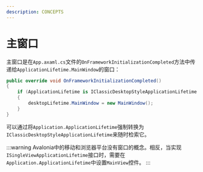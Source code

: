```yaml
---
description: CONCEPTS
---
```


# 主窗口

主窗口是在`App.axaml.cs`文件的`OnFrameworkInitializationCompleted`方法中传递给`ApplicationLifetime.MainWindow`的窗口：

```csharp
public override void OnFrameworkInitializationCompleted()
{
    if (ApplicationLifetime is IClassicDesktopStyleApplicationLifetime desktopLifetime)
    {
        desktopLifetime.MainWindow = new MainWindow();
    }
}
```

可以通过将`Application.ApplicationLifetime`强制转换为`IClassicDesktopStyleApplicationLifetime`来随时检索它。

:::warning
Avalonia中的移动和浏览器平台没有窗口的概念。相反，当实现`ISingleViewApplicationLifetime`接口时，需要在`Application.ApplicationLifetime`中设置`MainView`控件。
:::

### &#x20;<a href="#show-hide-and-close-a-window" id="show-hide-and-close-a-window"></a>
